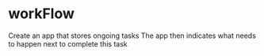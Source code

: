 # workFlow

Create an app that stores ongoing tasks
The app then indicates what needs to happen next to complete this task
